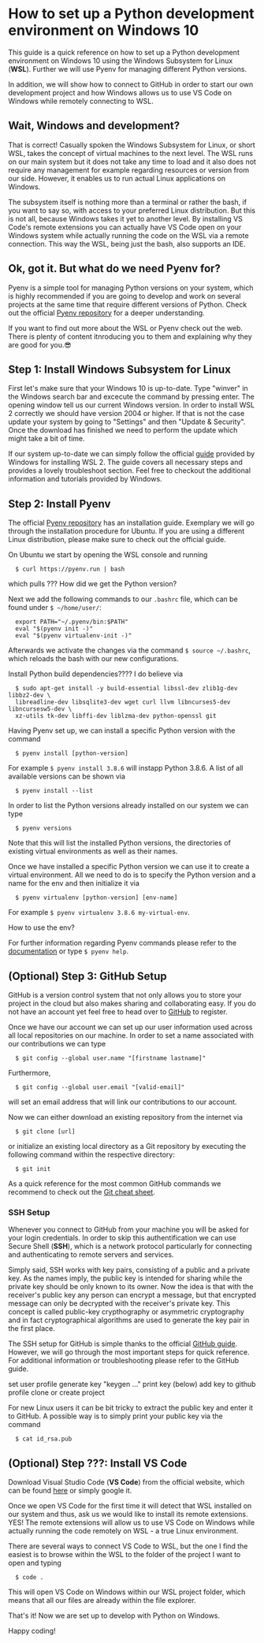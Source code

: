 # How to set up a Python development environment on Windows 10

This guide is a quick reference on how to set up a Python development environment on Windows 10 using the Windows Subsystem for Linux (**WSL**).
Further we will use Pyenv for managing different Python versions.

In addition, we will show how to connect to GitHub in order to start our own development project and how Windows allows us to use VS Code on Windows while remotely connecting to WSL.

## Wait, Windows and development?

That is correct!
Casually spoken the Windows Subsystem for Linux, or short WSL, takes the concept of virtual machines to the next level.
The WSL runs on our main system but it does not take any time to load and it also does not require any management for example regarding resources or version from our side.
However, it enables us to run actual Linux applications on Windows.

The subsystem itself is nothing more than a terminal or rather the bash, if you want to say so, with access to your preferred Linux distribution.
But this is not all, because Windows takes it yet to another level.
By installing VS Code's remote extensions you can actually have VS Code open on your Windows system while actually running the code on the WSL via a remote connection.
This way the WSL, being just the bash, also supports an IDE.

## Ok, got it. But what do we need Pyenv for?

Pyenv is a simple tool for managing Python versions on your system, which is highly recommended if you are going to develop and work on several projects at the same time that require different versions of Python.
Check out the official [Pyenv repository](https://github.com/pyenv/pyenv) for a deeper understanding.

If you want to find out more about the WSL or Pyenv check out the web.
There is plenty of content itnroducing you to them and explaining why they are good for you.😎

## Step 1: Install Windows Subsystem for Linux

First let's make sure that your Windows 10 is up-to-date. Type "winver" in the Windows search bar and excecute the command by pressing enter. The opening window tell us our current Windows version. In order to install WSL 2 correctly we should have version 2004 or higher. If that is not the case update your system by going to "Settings" and then "Update & Security". Once the download has finished we need to perform the update which might take a bit of time.

If our system up-to-date we can simply follow the official [guide](https://docs.microsoft.com/en-us/windows/wsl/install-win10) provided by Windows for installing WSL 2. The guide covers all necessary steps and provides a lovely troubleshoot section. Feel free to checkout the additional information and tutorials provided by Windows.

## Step 2: Install Pyenv

The official [Pyenv repository](https://github.com/pyenv/pyenv) has an installation guide.
Exemplary we will go through the installation procedure for Ubuntu.
If you are using a different Linux distribution, please make sure to check out the official guide.

On Ubuntu we start by opening the WSL console and running
```
  $ curl https://pyenv.run | bash
```
which pulls ??? How did we get the Python version?

Next we add the following commands to our `.bashrc` file, which can be found under `$ ~/home/user/`:
```
  export PATH="~/.pyenv/bin:$PATH"
  eval "$(pyenv init -)"
  eval "$(pyenv virtualenv-init -)"
```
Afterwards we activate the changes via the command `$ source ~/.bashrc`, which reloads the bash with our new configurations.

Install Python build dependencies????
I do believe via
```
  $ sudo apt-get install -y build-essential libssl-dev zlib1g-dev libbz2-dev \
  libreadline-dev libsqlite3-dev wget curl llvm libncurses5-dev libncursesw5-dev \
  xz-utils tk-dev libffi-dev liblzma-dev python-openssl git
```

Having Pyenv set up, we can install a specific Python version with the command
```
  $ pyenv install [python-version]
```
For example `$ pyenv install 3.8.6` will instapp Python 3.8.6.
A list of all available versions can be shown via
```
  $ pyenv install --list
```
In order to list the Python versions already installed on our system we can type
```
  $ pyenv versions
```
Note that this will list the installed Python versions, the directories of existing virtual environments as well as their names.

Once we have installed a specific Python version we can use it to create a virtual environment.
All we need to do is to specify the Python version and a name for the env and then initialize it via
```
  $ pyenv virtualenv [python-version] [env-name]
```
For example `$ pyenv virtualenv 3.8.6 my-virtual-env`.

How to use the env?

For further information regarding Pyenv commands please refer to the [documentation](https://github.com/pyenv/pyenv) or type `$ pyenv help`.

## (Optional) Step 3: GitHub Setup

GitHub is a version control system that not only allows you to store your project in the cloud but also makes sharing and collaborating easy.
If you do not have an account yet feel free to head over to [GitHub](https://github.com/) to register.

Once we have our account we can set up our user information used across all local repositories on our machine.
In order to set a name associated with our contributions we can type
```
  $ git config --global user.name "[firstname lastname]"
```
Furthermore,
```
  $ git config --global user.email "[valid-email]"
```
will set an email address that will link our contributions to our account.

Now we can either download an existing repository from the internet via
```
  $ git clone [url]
```
or initialize an existing local directory as a Git repository by executing the following command within the respective directory:
```
  $ git init
```

As a quick reference for the most common GitHub commands we recommend to check out the [Git cheat sheet](https://education.github.com/git-cheat-sheet-education.pdf).

### SSH Setup

Whenever you connect to GitHub from your machine you will be asked for your login credentials.
In order to skip this authentification we can use Secure Shell (**SSH**), which is a network protocol particularly for connecting and authenticating to remote servers and services.

Simply said, SSH works with key pairs, consisting of a public and a private key.
As the names imply, the public key is intended for sharing while the private key should be only known to its owner.
Now the idea is that with the receiver's public key any person can encrypt a message, but that encrypted message can only be decrypted with the receiver's private key.
This concept is called public-key crypthography or asymmetric cryptography and in fact cryptographical algorithms are used to generate the key pair in the first place.

The SSH setup for GitHub is simple thanks to the official [GitHub guide](https://docs.github.com/en/free-pro-team@latest/github/authenticating-to-github/connecting-to-github-with-ssh).
However, we will go through the most important steps for quick reference.
For additional information or troubleshooting please refer to the GitHub guide.



set user profile
generate key "keygen ..."
print key (below)
add key to github profile
clone or create project

For new Linux users it can be bit tricky to extract the public key and enter it to GitHub.
A possible way is to simply print your public key via the command
```
  $ cat id_rsa.pub
```

## (Optional) Step ???: Install VS Code

Download Visual Studio Code (**VS Code**) from the official website, which can be found [here](https://code.visualstudio.com/) or simply google it.

Once we open VS Code for the first time it will detect that WSL installed on our system and thus, ask us we would like to install its remote extensions.
YES!
The remote extensions will allow us to use VS Code on Windows while actually running the code remotely on WSL - a true Linux environment.

There are several ways to connect VS Code to WSL, but the one I find the easiest is to browse within the WSL to the folder of the project I want to open and typing
```
  $ code .
 ```
This will open VS Code on Windows within our WSL project folder, which means that all our files are already within the file explorer.

That's it!
Now we are set up to develop with Python on Windows.

Happy coding!
